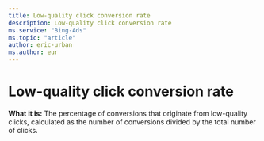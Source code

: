 ```yaml
---
title: Low-quality click conversion rate
description: Low-quality click conversion rate
ms.service: "Bing-Ads"
ms.topic: "article"
author: eric-urban
ms.author: eur
---
```


# Low-quality click conversion rate

**What it is:**    The percentage of conversions that originate from low-quality clicks, calculated as the number of conversions divided by the total number of clicks.


